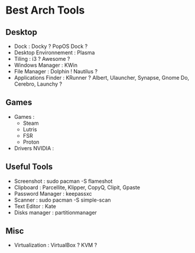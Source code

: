 # Best Arch Tools

## Desktop
* Dock : Docky ? PopOS Dock ?
* Desktop Environnement : Plasma
* Tiling : i3 ? Awesome ?
* Windows Manager : KWin
* File Manager : Dolphin ! Nautilus ?
* Applications Finder : KRunner ? Albert, Ulauncher, Synapse, Gnome Do, Cerebro, Launchy ?

## Games
* Games : 
  * Steam
  * Lutris
  * FSR
  * Proton
* Drivers NVIDIA : 

## Useful Tools
* Screenshot : sudo pacman -S flameshot
* Clipboard : Parcellite, Klipper, CopyQ, Clipit, Gpaste
* Password Manager : keepassxc
* Scanner : sudo pacman -S simple-scan
* Text Editor : Kate
* Disks manager : partitionmanager


## Misc
* Virtualization : VirtualBox ? KVM ?
